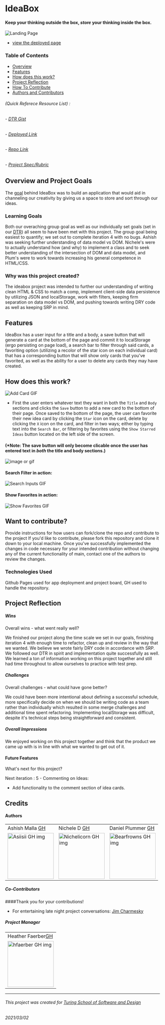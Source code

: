 # IdeaBox
#### Keep your thinking outside the box, *store* your thinking inside the box.
![Landing Page](readme-img-folder/addFirstBox.gif)
- [view the deployed page](https://asiisii.github.io/ideabox-boilerplate/)

### Table of Contents
- [Overview](#overview-and-project-goals)
- [Features](#features)
- [How does this work?](#how-does-this-work)
- [Project Reflection](#project-reflection)
- [How To Contribute](#want-to-contribute)
- [Authors and Contributors](#credits)

###### (Quick Referece Resource List) :
###### - [DTR Gist](https://gist.github.com/asiisii/0df07c5bde6dd624e05df347219bfe42)
###### - [Deployed Link](https://asiisii.github.io/ideabox-boilerplate/)
###### - [Repo Link](https://github.com/asiisii/ideabox-boilerplate)
###### - [Project Spec/Rubric](https://frontend.turing.io/projects/module-1/ideabox-group.html)

## Overview and Project Goals
   The [goal](https://frontend.turing.io/projects/module-1/ideabox-group.html) behind IdeaBox was to build an application that would aid in channeling our creativity by giving us a space to store and sort through our ideas.

### Learning Goals
   Both our overaching group goal as well as our individually set goals (set in our [DTR](https://gist.github.com/asiisii/0df07c5bde6dd624e05df347219bfe42)) all seem to have been met with this project. The group goal being easiest to quantify; we set out to complete iteration 4 with no bugs. Ashish was seeking further understanding of data model vs DOM. Nichele's were to actually understand how (and why) to implement a class and to seek better understanding of the intersection of DOM and data model, and Plum's were to work towards increasing his general competence in HTML/CSS.

### Why was this project created?
   The ideabox project was intended to further our understanding of writing clean HTML & CSS to match a comp, implement client-side data persistence by utilizing JSON and localStorage, work with filters, keeping firm separation on data model vs DOM, and pushing towards writing DRY code as well as keeping SRP in mind.

## Features
   IdeaBox has a user input for a title and a body, a save button that will generate a card at the bottom of the page and commit it to localStorage (ergo persisting on page load), a search bar to filter through said cards, a favoriting option (utilizing a recolor of the star icon on each individual card) that has a corresponding button that will show only cards that you've favorited, as well as the ability for a user to delete any cards they may have created.

## How does this work?
![Add Card GIF](readme-img-folder/addPope.gif)
- First the user enters whatever text they want in both the `Title` and `Body` sections and clicks the `Save` button to add a new card to the bottom of their page. Once saved to the bottom of the page, the user can favorite their new idea card by clicking the `Star` icon on the card, delete by clicking the `X` icon on the card, and filter in two ways; either by typing text into the `Search Bar`, or filtering by favorites using the `Show Starred Ideas` button located on the left side of the screen.


#### (*Note: The save button will only become clicable once the user has entered text in *both* the title and body sections.) 
![image or gif](readme-img-folder/saveDisabled.gif)

#### Search Filter in action:
![Search Inputs GIF](readme-img-folder/searchInputs.gif)

#### Show Favorites in action:
![Show Favorites GIF](readme-img-folder/showFavorites.gif)

## Want to contribute?
Provide instructions for how users can fork/clone the repo and contribute to the project
If you'd like to contribute, please fork this repository and clone it down to your local machine. Once you've successfully implemented the changes in code necessary for your intended contribution without changing any of the current functionality of main, contact one of the authors to review the changes.

### Technologies Used
Github Pages used for app deployment and project board, GH used to handle the repository.

## Project Reflection

##### Wins
Overall wins - what went really well?

We finished our project along the time scale we set in our goals, finishing iteration 4 with enough time to refactor, clean up and review in the way that we wanted. We believe we wrote fairly DRY code in accordance with SRP. We followed our DTR in spirit and implementation quite successfully as well. We learned a ton of information working on this project together and still had time throughout to allow ourselves to practice with test prep.

##### Challenges

Overall challenges - what could have gone better?

We could have been more intentional about defining a successful schedule, more specifically decide on when we should be writing code as a team rather than individually which resulted in some merge challenges and additional time spent refactoring. Implementing localStorage was difficult, despite it's technical steps being straightforward and consistent.

##### Overall Impressions

We enjoyed working on this project together and think that the product we came up with is in line with what we wanted to get out of it.

#### Future Features

What's next for this project?

Next iteration : 5 - Commenting on Ideas:
- Add functionality to the comment section of idea cards.

## Credits
#### Authors
<table>
    <tr>
        <td> Ashish Malla <a href="https://github.com/asiisii">GH</td>
         <td> Nichele D <a href="https://github.com/nichelicorn">GH</td>
         <td> Daniel Plummer <a href="https://github.com/bearfrowns">GH</td>
    </tr>
    </tr>
    <td><img src="https://avatars.githubusercontent.com/u/36644181?s=400&u=bac07fd62de7d01a09ce8f27f88590d5caa202df&v=4" alt="Asiisii GH img"
 width="150" height="auto" /></td>

<td><img src="https://avatars.githubusercontent.com/u/63027000?s=400&u=c8de3fb06a34aa98a4ceb53a507136da3b6743e9&v=4" alt="Nichelicorn GH img"
 width="150" height="auto" /></td>

<td><img src="https://avatars3.githubusercontent.com/u/67286509?s=460&u=4ff9a9bc67d00b454308d5fb3d09797939576ac3&v=4" alt="Bearfrowns GH img"
 width="150" height="auto" /></td>
</tr>
</table>

##### Co-Contributors
####Thank you for your contributions!
- For entertaining late night project conversations: [Jim Charmesky](https://github.com/bigbike96)

##### Project Manager
<table>
    <tr>
         <td>Heather Faerber<a href="https://github.com/hfaerber">GH</td>
    </tr>
    </tr>
    <td><img src="https://avatars.githubusercontent.com/u/48163945?s=400&u=3b21c393ae112212f673cb4726fcec4d4a7d0d3b&v=4" alt="hfaerber GH img"
 width="150" height="auto" /></td>
</tr>
</table>

**************************************************************************
###### This project was created for [Turing School of Software and Design](https://turing.io/)
###### 2021/03/02
